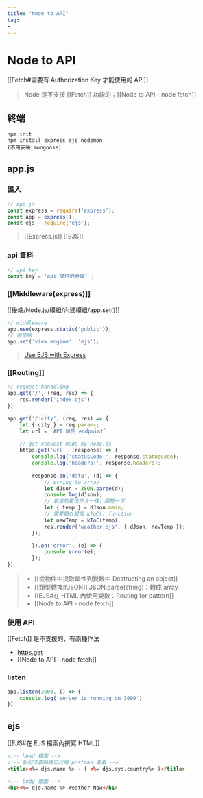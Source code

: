 ```yaml
---
title: "Node to API"
tag: 
- 
---
```

# Node to API
[[Fetch#需要有 Authorization Key 才能使用的 API]]
>Node 是不支援 [[Fetch]] 功能的；[[Node to API - node fetch]]
## 終端
```
npm init
npm install express ejs nodemon 
(不用安裝 mongoose)
```
## app.js
### 匯入
```js
// app.js
const express = require('express');
const app = express();
const ejs - require('ejs');
```
>[[Express.js]]
>[[EJS]]
### api 資料
```js
// api key 
const key = 'api 提供的金鑰' ;
```

### [[Middleware(express)]]
[[後端/Node.js/模組/內建模組/app.set()]]
```js
// middleware
app.use(express.static('public'));
// 這是啥
app.set('view engine', 'ejs');
```
>[Use EJS with Express](https://github.com/mde/ejs/wiki/Using-EJS-with-Express)

### [[Routing]]
```js
// request handdling
app.get('/', (req, res) => {
	res.render('index.ejs')
})

app.get('/:city', (req, res) => {
	let { city } = req.params;
	let url = `API 給的 endpoint`
	
	// get request made by node.js
	https.get('url', (response) => {
		console.log('statusCode:', response.statusCode);
		console.log('headers:', response.headers); 
		
		response.on('data', (d) => {
			// string to array
			let dJson = JSON.parse(d);
			console.log(dJson);
			// 氣溫的單位不太一樣，調整一下
			let { temp } = dJson.main;
			// 需要額外寫個 kToC() function
			let newTemp = kToC(temp);
			res.render('weather.ejs', { dJson, newTemp });
		});

		}).on('error', (e) => {
			console.error(e);
		});
})
```
>- [[從物件中提取屬性到變數中 Destructing an object]]
>- [[類型轉換#JSON]] JSON.parse(string)：轉成 array
>- [[EJS#在 HTML 內使用變數：Routing for pattern]]
> - [[Node to API - node fetch]]
### 使用 API
[[Fetch]] 是不支援的，有兩種作法
- [https.get](https://nodejs.org/docs/latest-v15.x/api/https.html#https_https_get_options_callback)
- [[Node to API - node fetch]]
### listen
```js
app.listen(3000, () => {
	console.log('server is running on 3000')
})
```


## ejs
[[EJS#在 EJS 檔案內撰寫 HTML]]
```html
<!-- head 裡面 -->
<!-- 點記法要點誰可以用 postman 查看 -->
<title><%= djs.name %> - ( <%= djs.sys.country%> )</title>

<!-- body 裡面 -->
<h1><%= djs.name %> Weather Now</h1>
```